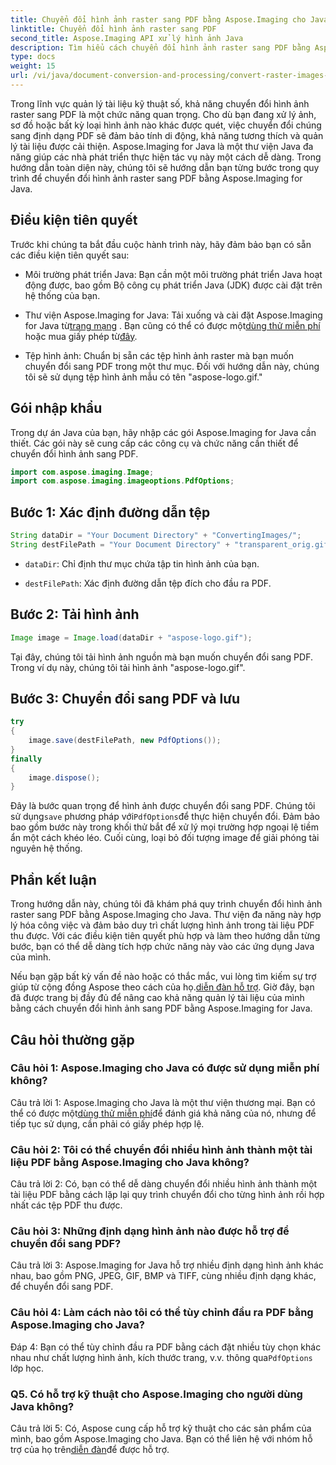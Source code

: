 ```yaml
---
title: Chuyển đổi hình ảnh raster sang PDF bằng Aspose.Imaging cho Java
linktitle: Chuyển đổi hình ảnh raster sang PDF
second_title: Aspose.Imaging API xử lý hình ảnh Java
description: Tìm hiểu cách chuyển đổi hình ảnh raster sang PDF bằng Aspose.Imaging cho Java. Các bước đơn giản để có kết quả chất lượng cao.
type: docs
weight: 15
url: /vi/java/document-conversion-and-processing/convert-raster-images-to-pdf/
---
```

Trong lĩnh vực quản lý tài liệu kỹ thuật số, khả năng chuyển đổi hình ảnh raster sang PDF là một chức năng quan trọng. Cho dù bạn đang xử lý ảnh, sơ đồ hoặc bất kỳ loại hình ảnh nào khác được quét, việc chuyển đổi chúng sang định dạng PDF sẽ đảm bảo tính di động, khả năng tương thích và quản lý tài liệu được cải thiện. Aspose.Imaging for Java là một thư viện Java đa năng giúp các nhà phát triển thực hiện tác vụ này một cách dễ dàng. Trong hướng dẫn toàn diện này, chúng tôi sẽ hướng dẫn bạn từng bước trong quy trình để chuyển đổi hình ảnh raster sang PDF bằng Aspose.Imaging for Java.

## Điều kiện tiên quyết

Trước khi chúng ta bắt đầu cuộc hành trình này, hãy đảm bảo bạn có sẵn các điều kiện tiên quyết sau:

- Môi trường phát triển Java: Bạn cần một môi trường phát triển Java hoạt động được, bao gồm Bộ công cụ phát triển Java (JDK) được cài đặt trên hệ thống của bạn.

-  Thư viện Aspose.Imaging for Java: Tải xuống và cài đặt Aspose.Imaging for Java từ[trang mạng](https://releases.aspose.com/imaging/java/) . Bạn cũng có thể có được một[dùng thử miễn phí](https://releases.aspose.com/) hoặc mua giấy phép từ[đây](https://purchase.aspose.com/buy).

- Tệp hình ảnh: Chuẩn bị sẵn các tệp hình ảnh raster mà bạn muốn chuyển đổi sang PDF trong một thư mục. Đối với hướng dẫn này, chúng tôi sẽ sử dụng tệp hình ảnh mẫu có tên "aspose-logo.gif."

## Gói nhập khẩu

Trong dự án Java của bạn, hãy nhập các gói Aspose.Imaging for Java cần thiết. Các gói này sẽ cung cấp các công cụ và chức năng cần thiết để chuyển đổi hình ảnh sang PDF.

```java
import com.aspose.imaging.Image;
import com.aspose.imaging.imageoptions.PdfOptions;
```

## Bước 1: Xác định đường dẫn tệp

```java
String dataDir = "Your Document Directory" + "ConvertingImages/";
String destFilePath = "Your Document Directory" + "transparent_orig.gif.pdf";
```

- `dataDir`: Chỉ định thư mục chứa tập tin hình ảnh của bạn.

- `destFilePath`: Xác định đường dẫn tệp đích cho đầu ra PDF.

## Bước 2: Tải hình ảnh

```java
Image image = Image.load(dataDir + "aspose-logo.gif");
```

Tại đây, chúng tôi tải hình ảnh nguồn mà bạn muốn chuyển đổi sang PDF. Trong ví dụ này, chúng tôi tải hình ảnh "aspose-logo.gif".

## Bước 3: Chuyển đổi sang PDF và lưu

```java
try
{
    image.save(destFilePath, new PdfOptions());
}
finally
{
    image.dispose();
}
```

 Đây là bước quan trọng để hình ảnh được chuyển đổi sang PDF. Chúng tôi sử dụng`save` phương pháp với`PdfOptions`để thực hiện chuyển đổi. Đảm bảo bao gồm bước này trong khối thử bắt để xử lý mọi trường hợp ngoại lệ tiềm ẩn một cách khéo léo. Cuối cùng, loại bỏ đối tượng image để giải phóng tài nguyên hệ thống.

## Phần kết luận

Trong hướng dẫn này, chúng tôi đã khám phá quy trình chuyển đổi hình ảnh raster sang PDF bằng Aspose.Imaging cho Java. Thư viện đa năng này hợp lý hóa công việc và đảm bảo duy trì chất lượng hình ảnh trong tài liệu PDF thu được. Với các điều kiện tiên quyết phù hợp và làm theo hướng dẫn từng bước, bạn có thể dễ dàng tích hợp chức năng này vào các ứng dụng Java của mình.

 Nếu bạn gặp bất kỳ vấn đề nào hoặc có thắc mắc, vui lòng tìm kiếm sự trợ giúp từ cộng đồng Aspose theo cách của họ.[diễn đàn hỗ trợ](https://forum.aspose.com/). Giờ đây, bạn đã được trang bị đầy đủ để nâng cao khả năng quản lý tài liệu của mình bằng cách chuyển đổi hình ảnh sang PDF bằng Aspose.Imaging for Java.

## Câu hỏi thường gặp

### Câu hỏi 1: Aspose.Imaging cho Java có được sử dụng miễn phí không?

 Câu trả lời 1: Aspose.Imaging cho Java là một thư viện thương mại. Bạn có thể có được một[dùng thử miễn phí](https://releases.aspose.com/)để đánh giá khả năng của nó, nhưng để tiếp tục sử dụng, cần phải có giấy phép hợp lệ.

### Câu hỏi 2: Tôi có thể chuyển đổi nhiều hình ảnh thành một tài liệu PDF bằng Aspose.Imaging cho Java không?

Câu trả lời 2: Có, bạn có thể dễ dàng chuyển đổi nhiều hình ảnh thành một tài liệu PDF bằng cách lặp lại quy trình chuyển đổi cho từng hình ảnh rồi hợp nhất các tệp PDF thu được.

### Câu hỏi 3: Những định dạng hình ảnh nào được hỗ trợ để chuyển đổi sang PDF?

Câu trả lời 3: Aspose.Imaging for Java hỗ trợ nhiều định dạng hình ảnh khác nhau, bao gồm PNG, JPEG, GIF, BMP và TIFF, cùng nhiều định dạng khác, để chuyển đổi sang PDF.

### Câu hỏi 4: Làm cách nào tôi có thể tùy chỉnh đầu ra PDF bằng Aspose.Imaging cho Java?

 Đáp 4: Bạn có thể tùy chỉnh đầu ra PDF bằng cách đặt nhiều tùy chọn khác nhau như chất lượng hình ảnh, kích thước trang, v.v. thông qua`PdfOptions` lớp học.

### Q5. Có hỗ trợ kỹ thuật cho Aspose.Imaging cho người dùng Java không?

 Câu trả lời 5: Có, Aspose cung cấp hỗ trợ kỹ thuật cho các sản phẩm của mình, bao gồm Aspose.Imaging cho Java. Bạn có thể liên hệ với nhóm hỗ trợ của họ trên[diễn đàn](https://forum.aspose.com/)để được hỗ trợ.